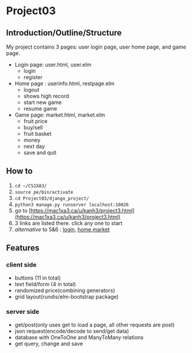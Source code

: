 # Project03
## Introduction/Outline/Structure
My project contains 3 pages: user login page, user home page, and game page.
* Login page: user.html, user.elm
	* login
	* register
* Home page : userinfo.html, restpage.elm
	* logout
	* shows high record
	* start new game
	* resume game
* Game page: market.html, market.elm
	* fruit price
	* buy/sell
	* fruit basket
	* money
	* next day
	* save and quit
## How to
1. `cd ~/CS1XA3/`
2. `source pe/bin/activate`
3. `cd Project03/django_project/`
4. `python3 manage.py runserver localhost:10026`
5. go to [https://mac1xa3.ca/u/kanh3/project3.html](https://mac1xa3.ca/u/kanh3/project3.html)
6. 3 links are listed there. click any one to start
7. *alternative* to 5&6 : [login](https://mac1xa3.ca/e/kanh3/user.html), [home](https://mac1xa3.ca/e/kanh3/userinfo.html),[market](https://mac1xa3.ca/e/kanh3/market.html)
## Features
### client side
* buttons (11 in total)
* text field/form (4 in total)
* randomized price(combining generators)
* grid layout(rundis/elm-bootstrap package)

### server side
* get/post(only uses get to load a page, all other requests are post)
* json request(encode/decode to send/get data)
* database with OneToOne and ManyToMany relations
* get query, change and save
